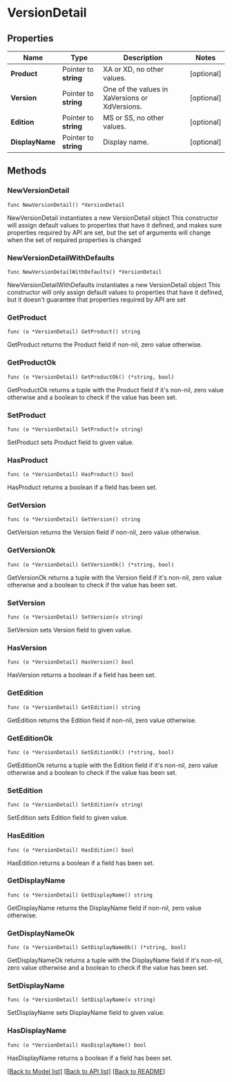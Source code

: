 # VersionDetail

## Properties

Name | Type | Description | Notes
------------ | ------------- | ------------- | -------------
**Product** | Pointer to **string** | XA or XD, no other values. | [optional] 
**Version** | Pointer to **string** | One of the values in XaVersions or XdVersions. | [optional] 
**Edition** | Pointer to **string** | MS or SS, no other values. | [optional] 
**DisplayName** | Pointer to **string** | Display name. | [optional] 

## Methods

### NewVersionDetail

`func NewVersionDetail() *VersionDetail`

NewVersionDetail instantiates a new VersionDetail object
This constructor will assign default values to properties that have it defined,
and makes sure properties required by API are set, but the set of arguments
will change when the set of required properties is changed

### NewVersionDetailWithDefaults

`func NewVersionDetailWithDefaults() *VersionDetail`

NewVersionDetailWithDefaults instantiates a new VersionDetail object
This constructor will only assign default values to properties that have it defined,
but it doesn't guarantee that properties required by API are set

### GetProduct

`func (o *VersionDetail) GetProduct() string`

GetProduct returns the Product field if non-nil, zero value otherwise.

### GetProductOk

`func (o *VersionDetail) GetProductOk() (*string, bool)`

GetProductOk returns a tuple with the Product field if it's non-nil, zero value otherwise
and a boolean to check if the value has been set.

### SetProduct

`func (o *VersionDetail) SetProduct(v string)`

SetProduct sets Product field to given value.

### HasProduct

`func (o *VersionDetail) HasProduct() bool`

HasProduct returns a boolean if a field has been set.

### GetVersion

`func (o *VersionDetail) GetVersion() string`

GetVersion returns the Version field if non-nil, zero value otherwise.

### GetVersionOk

`func (o *VersionDetail) GetVersionOk() (*string, bool)`

GetVersionOk returns a tuple with the Version field if it's non-nil, zero value otherwise
and a boolean to check if the value has been set.

### SetVersion

`func (o *VersionDetail) SetVersion(v string)`

SetVersion sets Version field to given value.

### HasVersion

`func (o *VersionDetail) HasVersion() bool`

HasVersion returns a boolean if a field has been set.

### GetEdition

`func (o *VersionDetail) GetEdition() string`

GetEdition returns the Edition field if non-nil, zero value otherwise.

### GetEditionOk

`func (o *VersionDetail) GetEditionOk() (*string, bool)`

GetEditionOk returns a tuple with the Edition field if it's non-nil, zero value otherwise
and a boolean to check if the value has been set.

### SetEdition

`func (o *VersionDetail) SetEdition(v string)`

SetEdition sets Edition field to given value.

### HasEdition

`func (o *VersionDetail) HasEdition() bool`

HasEdition returns a boolean if a field has been set.

### GetDisplayName

`func (o *VersionDetail) GetDisplayName() string`

GetDisplayName returns the DisplayName field if non-nil, zero value otherwise.

### GetDisplayNameOk

`func (o *VersionDetail) GetDisplayNameOk() (*string, bool)`

GetDisplayNameOk returns a tuple with the DisplayName field if it's non-nil, zero value otherwise
and a boolean to check if the value has been set.

### SetDisplayName

`func (o *VersionDetail) SetDisplayName(v string)`

SetDisplayName sets DisplayName field to given value.

### HasDisplayName

`func (o *VersionDetail) HasDisplayName() bool`

HasDisplayName returns a boolean if a field has been set.


[[Back to Model list]](../README.md#documentation-for-models) [[Back to API list]](../README.md#documentation-for-api-endpoints) [[Back to README]](../README.md)


